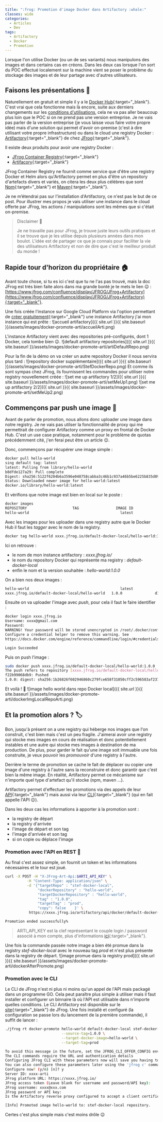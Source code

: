 ```yaml
---
title: ":frog: Promotion d'image Docker dans Artifactory :whale:"
classes: wide
categories:
  - Articles
  - Dev
tags:
  - Artifactory
  - Docker
  - Promotion
---
```

Lorsque l'on utilise Docker (ou un de ses variants) nous manipulons des images et dans certains cas en créons.
Dans les deux cas lorsque l'on sort du POC effectué localement sur la machine vient se poser le problème du stockage des images et de leur partage avec d'autres utilisateurs.

## Faisons les présentations :handshake:

Naturellement en gratuit et simple il y a le [Docker Hub](https://hub.docker.com/){:target="_blank"}.
C'est vrai que cela fonctionne mais là encore, suite aux derniers changements sur les [conditions d'utilisations](https://www.docker.com/blog/rate-limiting-questions-we-have-answers/), cela ne va pas aller beaucoup plus loin que le POC si on ne prend pas une version entreprise.
Je ne vais pas parler de la version entreprise (je vous laisse vous faire votre propre idée) mais d'une solution qui permet d'avoir on-premise (c'est à dire utilisant votre propre infrastructure) ou dans le cloud une registry Docker : [Artifactory](https://jfrog.com/artifactory/){:target="_blank"} de chez [JFrog](https://jfrog.com/){:target="_blank"}.

Il existe deux produits pour avoir une registry Docker : 
 - [JFrog Container Registry](https://jfrog.com/container-registry/){:target="_blank"}
 - [Artifacory](https://jfrog.com/artifactory/){:target="_blank"}

JFrog Container Registry ne fournit comme service que d'être une registry Docker et Helm alors qu'Artifactory permet en plus d'être un repository d'artefacts divers et variés, on citera les deux plus célèbres que sont [Npm](https://www.npmjs.com/){:target="_blank"} et [Maven](https://maven.apache.org/){:target="_blank"}.

Je ne m’étendrai pas sur l'installation d'Artifactory, ce n'est pas le but de ce post.
Pour illustrer mes propos je vais utiliser une instance dans le cloud offerte par JFrog, les actions / manipulations sont les mêmes que si c'était on-premise.

> Disclaimer :loudspeaker:
>
> Je ne travaille pas pour JFrog, je trouve juste leurs outils pratiques et il se trouve que je les utilise depuis plusieurs années dans mon boulot.
> L'idée est de partager ce que je connais pour faciliter la vie des utilisateurs Artifactory et non de dire que c'est le meilleur produit du monde !

## Rapide tour d'horizon du propriétaire :house:
Avant toute chose, si tu es ici c'est que tu ne l'as pas trouvé, mais la doc JFrog est très bien faite alors dans ma grande bonté je te mets le lien :wink: : [https://www.jfrog.com/confluence/display/JFROG/JFrog+Artifactory](https://www.jfrog.com/confluence/display/JFROG/JFrog+Artifactory){:target="_blank"}.


Une fois créée l'instance sur Google Cloud Platform via l'option permettant de [créer gratuitement](https://jfrog.com/start-free/){:target="_blank"} une instance Artifactory j'ai mon instance qui est prête :
![accueil  artifactory]({{ site.url }}{{ site.baseurl }}/assets/images/docker-promote-arti/accueilArti.png)

L'instance Artifactory vient avec des repositories pré-configurés, dont 1 Docker, cela tombe bien :wink:.
![default artifactory repositories]({{ site.url }}{{ site.baseurl }}/assets/images/docker-promote-arti/artiDefaultRepo.png)

Pour la fin de la démo on va créer un autre repository Docker il nous servira plus tard :
![repository docker supplémentaire]({{ site.url }}{{ site.baseurl }}/assets/images/docker-promote-arti/StefDockerRepo.png)
Et comme ils sont sympas chez JFrog, ils fournissent les commandes pour utiliser notre registry nouvellement créée : 
![set me up artifactory 1/2]({{ site.url }}{{ site.baseurl }}/assets/images/docker-promote-arti/setMeUp1.png)
![set me up artifactory 2/2]({{ site.url }}{{ site.baseurl }}/assets/images/docker-promote-arti/setMeUp2.png)

## Commençons par push une image :whale:
Avant de parler de promotion, nous allons donc uploader une image dans notre registry.
Je ne vais pas utilser la fonctionnalité de proxy qui me permettrait de configurer Artifactory comme un proxy en frontal de Docker Hub.
C'est un use case pratique, notamment pour le problème de quotas précédemment cité, j'en ferai peut être un article :wink:.

Donc, commençons par récupérer une image simple :
```bash
docker pull hello-world
sing default tag: latest
latest: Pulling from library/hello-world
b8dfde127a29: Pull complete 
Digest: sha256:5122f6204b6a3596e048758cabba3c46b1c937a46b5be6225b835d091b90e46c
Status: Downloaded newer image for hello-world:latest
docker.io/library/hello-world:latest
```
Et vérifions que notre image est bien en local sur le poste : 
```bash
docker images
REPOSITORY                     TAG                 IMAGE ID            CREATED             SIZE
hello-world                                          latest              d1165f221234        2 months ago        13.3kB
```

Avec les images pour les uploader dans une registry autre que le Docker Hub il faut les _tagger_ avec le nom de la registry.
```bash
docker tag hello-world xxxx.jfrog.io/default-docker-local/hello-world:1.0.0
```
Ici on retrouve : 
 - le nom de mon instance artifactory : _xxxx.jfrog.io/_
 - le nom du repository Docker qui représente ma registry : _default-docker-local_
 - enfin le nom et la version souhaitée : _hello-world:1.0.0_

On a bien nos deux images :
```bash
hello-world                                          latest              d1165f221234        2 months ago        13.3kB
xxxx.jfrog.io/default-docker-local/hello-world   1.0.0               d1165f221234        2 months ago        13.3kB
```

Ensuite on va uploader l'image avec _push_, pour cela il faut le faire identifier :
```bash
docker login xxxx.jfrog.io
Username: xxxx@gmail.com
Password: 
WARNING! Your password will be stored unencrypted in /root/.docker/config.json.
Configure a credential helper to remove this warning. See
https://docs.docker.com/engine/reference/commandline/login/#credentials-store

Login Succeeded
```
Puis on push l'image :
```bash
sudo docker push xxxx.jfrog.io/default-docker-local/hello-world:1.0.0
The push refers to repository [xxxx.jfrog.io/default-docker-local/hello-world]
f22b99068db9: Pushed 
1.0.0: digest: sha256:1b26826f602946860c279fce658f31050cff2c596583af237d971f4629b57792 size: 525
```
Et voilà ! :tada:
![image hello world dans repo Docker local]({{ site.url }}{{ site.baseurl }}/assets/images/docker-promote-arti/dockerImgLocalRepoArti.png)

## Et la promotion alors ? :label:
Bon, jusqu'à présent on a une registry qui héberge nos images que l'on construit, c'est bien mais c'est un peu fragile.
J'aimerai avoir une registry qui stocke mes images en cours de réalisation et donc potentiellement instables et une autre qui stocke mes images à destination de ma production.
De plus, pour garder le fait qu'une image soit immuable une fois construite, je veux pouvoir les _promouvoir_ d'une registry à l'autre.

Derrière le terme de promotion se cache le fait de déplacer ou copier une image d'une registry à l'autre sans la reconstruire et donc garantir que c'est bien la même image.
En réalité, Artifactory permet ce mécanisme sur n'importe quel type d'artefact qu'il stocke (npm, maven ...).

Artifactory permet d'effectuer les promotions via des appels de leur [API](https://www.jfrog.com/confluence/display/JFROG/Artifactory+REST+API){:target="_blank"} mais aussi via leur [CLI](https://www.jfrog.com/confluence/display/CLI/CLI+for+JFrog+Artifactory){:target="_blank"} (qui en fait appelle l'API :wink:).

Dans les deux cas les informations à apporter à la promotion sont : 
 - la registry de départ
 - la registry d'arrivée
 - l'image de départ et son tag
 - l'image d'arrivée et son tag
 - si on copie ou déplace l'image


### Promotion avec l'API en REST :link:
Au final c'est assez simple, on fournit un token et les informations nécessaires et le tour est joué.
```bash
curl -X POST -H "X-JFrog-Art-Api:$ARTI_API_KEY" \
          -H "Content-Type: application/json" \
          -d '{"targetRepo" : "stef-docker-local",  
               "dockerRepository" : "hello-world",
               "targetDockerRepository" : "hello-world", 
               "tag" : "1.0.0",
               "targetTag" : "prod",
               "copy": false    }' \
           https://xxxx.jfrog.io/artifactory/api/docker/default-docker-local/v2/promote

Promotion ended successfully%
```
> ARTI_API_KEY est la clef représentant le couple login / password associé à mon compte, plus d'informations [ici](https://www.jfrog.com/confluence/display/JFROG/User+Profile#UserProfile-APIKey){:target="_blank"}.

Une fois la commande passée notre image a bien été promue dans la registry _stef-docker-local_ avec le nouveau tag _prod_ et n'est plus présente dans la registry de départ.
![image promue dans la registry prod]({{ site.url }}{{ site.baseurl }}/assets/images/docker-promote-arti/dockerAfterPromote.png)

### Promotion avec le CLI
Le CLI de JFrog n'est ni plus ni moins qu'un appel de l'API mais packagé dans un programme GO.
Cela peut paraître plus simple à utiliser mais il faut installer et configurer un binnaire là où l'API est utilisable dans n'importe quelles conditions.
Le CLI Artifactory est disponible sur le [site](https://www.jfrog.com/confluence/display/CLI/JFrog+CLI){:target="_blank"} de JFrog.
Une fois installé et configuré (la configuration se passe lors du lancement de la première commande), il suffit de lancer : 
```bash
./jfrog rt docker-promote hello-world default-docker-local stef-docker-local \
                          --source-tag=1.0.0 \
                          --target-docker-image=hello-world \
                          --target-tag=prod

To avoid this message in the future, set the JFROG_CLI_OFFER_CONFIG environment variable to false.
The CLI commands require the URL and authentication details
Configuring JFrog CLI with these parameters now will save you having to include them as command options.
You can also configure these parameters later using the 'jfrog c' command.
Configure now? (y/n) [n]? y
Server ID: xxxx-arti
JFrog platform URL: https://xxxx.jfrog.io/
JFrog access token (Leave blank for username and password/API key): 
JFrog username: xxxx@xxx.com
JFrog password or API key: 
Is the Artifactory reverse proxy configured to accept a client certificate? (y/n) [n]? n

[Info] Promoted image hello-world to: stef-docker-local repository.
```
Certes c'est plus simple mais c'est moins drôle :wink:
